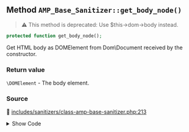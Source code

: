 ## Method `AMP_Base_Sanitizer::get_body_node()`

> :warning: This method is deprecated: Use $this-&gt;dom-&gt;body instead.

```php
protected function get_body_node();
```

Get HTML body as DOMElement from Dom\Document received by the constructor.

### Return value

`\DOMElement` - The body element.

### Source

:link: [includes/sanitizers/class-amp-base-sanitizer.php:213](../../includes/sanitizers/class-amp-base-sanitizer.php#L213-L216)

<details>
<summary>Show Code</summary>

```php
protected function get_body_node() {
	_deprecated_function( 'Use $this->dom->body instead', '1.5.0' );
	return $this->dom->body;
}
```

</details>
